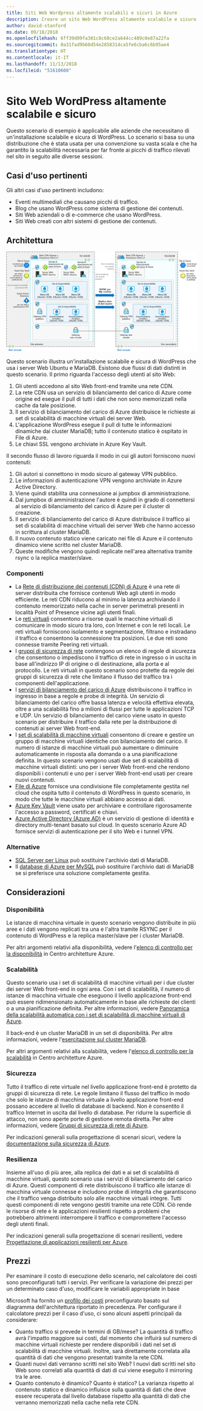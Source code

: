 ```yaml
---
title: Siti Web Wordpress altamente scalabili e sicuri in Azure
description: Creare un sito Web WordPress altamente scalabile e sicuro per gli eventi multimediali.
author: david-stanford
ms.date: 09/18/2018
ms.openlocfilehash: 6ff39d09fa301c8c68ce2a644cc489c0e87a22fa
ms.sourcegitcommit: 0a31fad9b68d54e2858314ca5fe6cba6c6b95ae4
ms.translationtype: HT
ms.contentlocale: it-IT
ms.lasthandoff: 11/13/2018
ms.locfileid: "51610608"
---
```

# <a name="highly-scalable-and-secure-wordpress-website"></a>Sito Web WordPress altamente scalabile e sicuro

Questo scenario di esempio è applicabile alle aziende che necessitano di un'installazione scalabile e sicura di WordPress. Lo scenario si basa su una distribuzione che è stata usata per una convenzione su vasta scala e che ha garantito la scalabilità necessaria per far fronte ai picchi di traffico rilevati nel sito in seguito alle diverse sessioni.

## <a name="relevant-use-cases"></a>Casi d'uso pertinenti

Gli altri casi d'uso pertinenti includono:

* Eventi multimediali che causano picchi di traffico.
* Blog che usano WordPress come sistema di gestione dei contenuti.
* Siti Web aziendali o di e-commerce che usano WordPress.
* Siti Web creati con altri sistemi di gestione dei contenuti.

## <a name="architecture"></a>Architettura

[![Panoramica dell'architettura dei componenti di Azure interessati in una distribuzione di WordPress scalabile e sicura](media/secure-scalable-wordpress.png)](media/secure-scalable-wordpress.png#lightbox)

Questo scenario illustra un'installazione scalabile e sicura di WordPress che usa i server Web Ubuntu e MariaDB. Esistono due flussi di dati distinti in questo scenario. Il primo riguarda l'accesso degli utenti al sito Web:

1. Gli utenti accedono al sito Web front-end tramite una rete CDN.
2. La rete CDN usa un servizio di bilanciamento del carico di Azure come origine ed esegue il pull di tutti i dati che non sono memorizzati nella cache da tale posizione.
3. Il servizio di bilanciamento del carico di Azure distribuisce le richieste ai set di scalabilità di macchine virtuali dei server Web.
4. L'applicazione WordPress esegue il pull di tutte le informazioni dinamiche dai cluster MariaDB; tutto il contenuto statico è ospitato in File di Azure.
5. Le chiavi SSL vengono archiviate in Azure Key Vault.

Il secondo flusso di lavoro riguarda il modo in cui gli autori forniscono nuovi contenuti:

1. Gli autori si connettono in modo sicuro al gateway VPN pubblico.
2. Le informazioni di autenticazione VPN vengono archiviate in Azure Active Directory.
3. Viene quindi stabilita una connessione ai jumpbox di amministrazione.
4. Dal jumpbox di amministrazione l'autore è quindi in grado di connettersi al servizio di bilanciamento del carico di Azure per il cluster di creazione.
5. Il servizio di bilanciamento del carico di Azure distribuisce il traffico ai set di scalabilità di macchine virtuali dei server Web che hanno accesso in scrittura al cluster MariaDB.
6. Il nuovo contenuto statico viene caricato nei file di Azure e il contenuto dinamico viene scritto nel cluster MariaDB.
7. Queste modifiche vengono quindi replicate nell'area alternativa tramite rsync o la replica master/slave.

### <a name="components"></a>Componenti

* La [Rete di distribuzione dei contenuti (CDN) di Azure](/azure/cdn/cdn-overview) è una rete di server distribuita che fornisce contenuti Web agli utenti in modo efficiente. Le reti CDN riducono al minimo la latenza archiviando il contenuto memorizzato nella cache in server perimetrali presenti in località Point of Presence vicine agli utenti finali.
* Le [reti virtuali](/azure/virtual-network/virtual-networks-overview) consentono a risorse quali le macchine virtuali di comunicare in modo sicuro tra loro, con Internet e con le reti locali. Le reti virtuali forniscono isolamento e segmentazione, filtrano e instradano il traffico e consentono la connessione tra posizioni. Le due reti sono connesse tramite Peering reti virtuali.
* I [gruppi di sicurezza di rete](/azure/virtual-network/security-overview) contengono un elenco di regole di sicurezza che consentono o impediscono il traffico di rete in ingresso o in uscita in base all'indirizzo IP di origine o di destinazione, alla porta e al protocollo. Le reti virtuali in questo scenario sono protette da regole dei gruppi di sicurezza di rete che limitano il flusso del traffico tra i componenti dell'applicazione.
* I [servizi di bilanciamento del carico di Azure](/azure/load-balancer/load-balancer-overview) distribuiscono il traffico in ingresso in base a regole e probe di integrità. Un servizio di bilanciamento del carico offre bassa latenza e velocità effettiva elevata, oltre a una scalabilità fino a milioni di flussi per tutte le applicazioni TCP e UDP. Un servizio di bilanciamento del carico viene usato in questo scenario per distribuire il traffico dalla rete per la distribuzione di contenuti ai server Web front-end.
* I [set di scalabilità di macchine virtuali][docs-vmss] consentono di creare e gestire un gruppo di macchine virtuali identiche con bilanciamento del carico. Il numero di istanze di macchine virtuali può aumentare o diminuire automaticamente in risposta alla domanda o a una pianificazione definita. In questo scenario vengono usati due set di scalabilità di macchine virtuali distinti: uno per i server Web front-end che rendono disponibili i contenuti e uno per i server Web front-end usati per creare nuovi contenuti.
* [File di Azure](/azure/storage/files/storage-files-introduction) fornisce una condivisione file completamente gestita nel cloud che ospita tutto il contenuto di WordPress in questo scenario, in modo che tutte le macchine virtuali abbiano accesso ai dati.
* [Azure Key Vault](/azure/key-vault/key-vault-overview) viene usato per archiviare e controllare rigorosamente l'accesso a password, certificati e chiavi.
* [Azure Active Directory (Azure AD)](/azure/active-directory/fundamentals/active-directory-whatis) è un servizio di gestione di identità e directory multi-tenant basato sul cloud. In questo scenario Azure AD fornisce servizi di autenticazione per il sito Web e i tunnel VPN.

### <a name="alternatives"></a>Alternative

* [SQL Server per Linux](/azure/virtual-machines/linux/sql/sql-server-linux-virtual-machines-overview) può sostituire l'archivio dati di MariaDB.
* Il [database di Azure per MySQL](/azure/mysql/overview) può sostituire l'archivio dati di MariaDB se si preferisce una soluzione completamente gestita.

## <a name="considerations"></a>Considerazioni

### <a name="availability"></a>Disponibilità

Le istanze di macchina virtuale in questo scenario vengono distribuite in più aree e i dati vengono replicati tra una e l'altra tramite RSYNC per il contenuto di WordPress e la replica master/slave per i cluster MariaDB.

Per altri argomenti relativi alla disponibilità, vedere l'[elenco di controllo per la disponibilità][availability] in Centro architetture Azure.

### <a name="scalability"></a>Scalabilità

Questo scenario usa i set di scalabilità di macchine virtuali per i due cluster dei server Web front-end in ogni area. Con i set di scalabilità, il numero di istanze di macchina virtuale che eseguono il livello applicazione front-end può essere ridimensionato automaticamente in base alle richieste dei clienti o a una pianificazione definita. Per altre informazioni, vedere [Panoramica della scalabilità automatica con i set di scalabilità di macchine virtuali di Azure][docs-vmss-autoscale].

Il back-end è un cluster MariaDB in un set di disponibilità. Per altre informazioni, vedere l'[esercitazione sul cluster MariaDB][mariadb-tutorial].

Per altri argomenti relativi alla scalabilità, vedere l'[elenco di controllo per la scalabilità][scalability] in Centro architetture Azure.

### <a name="security"></a>Sicurezza

Tutto il traffico di rete virtuale nel livello applicazione front-end è protetto da gruppi di sicurezza di rete. Le regole limitano il flusso del traffico in modo che solo le istanze di macchina virtuale a livello applicazione front-end possano accedere al livello di database di backend. Non è consentito il traffico Internet in uscita dal livello di database. Per ridurre la superficie di attacco, non sono aperte porte di gestione remota diretta. Per altre informazioni, vedere [Gruppi di sicurezza di rete di Azure][docs-nsg].

Per indicazioni generali sulla progettazione di scenari sicuri, vedere la [documentazione sulla sicurezza di Azure][security].

### <a name="resiliency"></a>Resilienza

Insieme all'uso di più aree, alla replica dei dati e ai set di scalabilità di macchine virtuali, questo scenario usa i servizi di bilanciamento del carico di Azure. Questi componenti di rete distribuiscono il traffico alle istanze di macchina virtuale connesse e includono probe di integrità che garantiscono che il traffico venga distribuito solo alle macchine virtuali integre. Tutti questi componenti di rete vengono gestiti tramite una rete CDN. Ciò rende le risorse di rete e le applicazioni resilienti rispetto a problemi che potrebbero altrimenti interrompere il traffico e compromettere l'accesso degli utenti finali.

Per indicazioni generali sulla progettazione di scenari resilienti, vedere [Progettazione di applicazioni resilienti per Azure][resiliency].

## <a name="pricing"></a>Prezzi

Per esaminare il costo di esecuzione dello scenario, nel calcolatore dei costi sono preconfigurati tutti i servizi. Per verificare la variazione dei prezzi per un determinato caso d'uso, modificare le variabili appropriate in base

Microsoft ha fornito un [profilo dei costi][pricing] preconfigurato basato sul diagramma dell'architettura riportato in precedenza. Per configurare il calcolatore prezzi per il caso d'uso, ci sono alcuni aspetti principali da considerare:

* Quanto traffico si prevede in termini di GB/mese? La quantità di traffico avrà l'impatto maggiore sui costi, dal momento che influirà sul numero di macchine virtuali richieste per rendere disponibili i dati nel set di scalabilità di macchine virtuali. Inoltre, sarà direttamente correlata alla quantità di dati che vengono presentati tramite la rete CDN.
* Quanti nuovi dati verranno scritti nel sito Web? I nuovi dati scritti nel sito Web sono correlati alla quantità di dati di cui viene eseguito il mirroring tra le aree.
* Quanto contenuto è dinamico? Quanto è statico? La varianza rispetto al contenuto statico e dinamico influisce sulla quantità di dati che deve essere recuperata dal livello database rispetto alla quantità di dati che verranno memorizzati nella cache nella rete CDN.

<!-- links -->
[architecture]: ./media/architecture-secure-scalable-wordpress.png
[mariadb-tutorial]: /azure/virtual-machines/linux/classic/mariadb-mysql-cluster
[docs-vmss]: /azure/virtual-machine-scale-sets/overview
[docs-vmss-autoscale]: /azure/virtual-machine-scale-sets/virtual-machine-scale-sets-autoscale-overview
[docs-nsg]: /azure/virtual-network/security-overview
[security]: /azure/security/
[availability]: ../../checklist/availability.md
[resiliency]: /azure/architecture/resiliency/
[scalability]: /azure/architecture/checklist/scalability
[pricing]: https://azure.com/e/a8c4809dab444c1ca4870c489fbb196b
